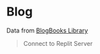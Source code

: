 <!-- {
    title: "Blog",
    author: "None"
} -->
# Blog
Data from [BlogBooks Library](https://blogbooks.net)   
> Connect to Replit Server
<div id="query">
    
</div>
<script src="/assets/blogbooks.js"></script>